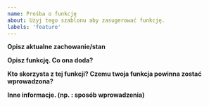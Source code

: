 ```yaml
---
name: Prośba o funkcję
about: Użyj tego szablonu aby zasugerować funkcję.
labels: 'feature'
---
```


**Opisz aktualne zachowanie/stan**

**Opisz funkcję. Co ona doda?**

**Kto skorzysta z tej funkcji? Czemu twoja funkcja powinna zostać wprowadzona?**

**Inne informacje. (np. : sposób wprowadzenia)**
